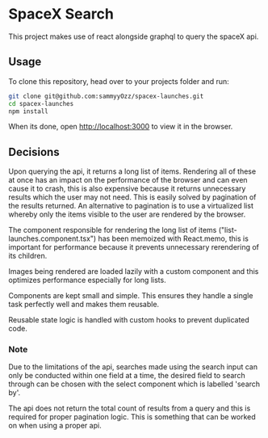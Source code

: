 # SpaceX Search

This project makes use of react alongside graphql to query the spaceX api.

## Usage

To clone this repository, head over to your projects folder and run:

```bash
git clone git@github.com:sammyyOzz/spacex-launches.git
cd spacex-launches
npm install
```

When its done, open [http://localhost:3000](http://localhost:3000) to view it in the browser.


## Decisions

Upon querying the api, it returns a long list of items. Rendering all of these at once has an impact on the performance of the browser and can even cause it to crash, this is also expensive because it returns unnecessary results which the user may not need. This is easily solved by pagination of the results returned. 
An alternative to pagination is to use a virtualized list whereby only the items visible to the user are rendered by the browser.

The component responsible for rendering the long list of items ("list-launches.component.tsx") has been memoized with React.memo, this is important  for performance because it prevents unnecessary rerendering of its children.

Images being rendered are loaded lazily with a custom component and this optimizes performance especially for long lists.

Components are kept small and simple. This ensures they handle a single task perfectly well and makes them reusable.

Reusable state logic is handled with custom hooks to prevent duplicated code.

### Note

Due to the limitations of the api, searches made using the search input can only be conducted within one field at a time, the desired field to search through can be chosen with the select component which is labelled 'search by'.

The api does not return the total count of results from a query and this is required for proper pagination logic. This is something that can be worked on when using a proper api.